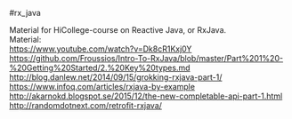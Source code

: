 #rx_java

Material for HiCollege-course on Reactive Java, or RxJava. <br />
Material: <br /> 
https://www.youtube.com/watch?v=Dk8cR1Kxj0Y <br />
https://github.com/Froussios/Intro-To-RxJava/blob/master/Part%201%20-%20Getting%20Started/2.%20Key%20types.md <br />
http://blog.danlew.net/2014/09/15/grokking-rxjava-part-1/ <br />
https://www.infoq.com/articles/rxjava-by-example <br />
http://akarnokd.blogspot.se/2015/12/the-new-completable-api-part-1.html <br />
http://randomdotnext.com/retrofit-rxjava/ <br />
